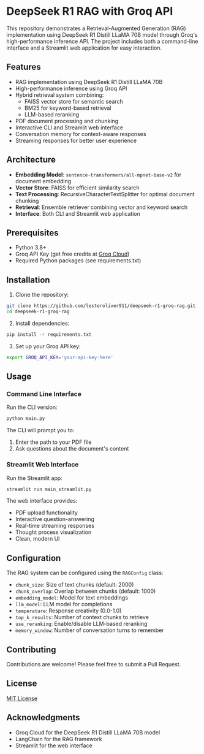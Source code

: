 # DeepSeek R1 RAG with Groq API

This repository demonstrates a Retrieval-Augmented Generation (RAG) implementation using DeepSeek R1 Distill LLaMA 70B model through Groq's high-performance inference API. The project includes both a command-line interface and a Streamlit web application for easy interaction.

## Features

- RAG implementation using DeepSeek R1 Distill LLaMA 70B
- High-performance inference using Groq API
- Hybrid retrieval system combining:
  - FAISS vector store for semantic search
  - BM25 for keyword-based retrieval
  - LLM-based reranking
- PDF document processing and chunking
- Interactive CLI and Streamlit web interface
- Conversation memory for context-aware responses
- Streaming responses for better user experience

## Architecture

- **Embedding Model**: `sentence-transformers/all-mpnet-base-v2` for document embedding
- **Vector Store**: FAISS for efficient similarity search
- **Text Processing**: RecursiveCharacterTextSplitter for optimal document chunking
- **Retrieval**: Ensemble retriever combining vector and keyword search
- **Interface**: Both CLI and Streamlit web application

## Prerequisites

- Python 3.8+
- Groq API Key (get free credits at [Groq Cloud](https://groq.com/))
- Required Python packages (see requirements.txt)

## Installation

1. Clone the repository:
```bash
git clone https://github.com/lesteroliver911/deepseek-r1-groq-rag.git
cd deepseek-r1-groq-rag
```

2. Install dependencies:
```bash
pip install -r requirements.txt
```

3. Set up your Groq API key:
```bash
export GROQ_API_KEY='your-api-key-here'
```

## Usage

### Command Line Interface

Run the CLI version:
```bash
python main.py
```

The CLI will prompt you to:
1. Enter the path to your PDF file
2. Ask questions about the document's content

### Streamlit Web Interface

Run the Streamlit app:
```bash
streamlit run main_streamlit.py
```

The web interface provides:
- PDF upload functionality
- Interactive question-answering
- Real-time streaming responses
- Thought process visualization
- Clean, modern UI

## Configuration

The RAG system can be configured using the `RAGConfig` class:

- `chunk_size`: Size of text chunks (default: 2000)
- `chunk_overlap`: Overlap between chunks (default: 1000)
- `embedding_model`: Model for text embeddings
- `llm_model`: LLM model for completions
- `temperature`: Response creativity (0.0-1.0)
- `top_k_results`: Number of context chunks to retrieve
- `use_reranking`: Enable/disable LLM-based reranking
- `memory_window`: Number of conversation turns to remember

## Contributing

Contributions are welcome! Please feel free to submit a Pull Request.

## License

[MIT License](LICENSE)

## Acknowledgments

- Groq Cloud for the DeepSeek R1 Distill LLaMA 70B model
- LangChain for the RAG framework
- Streamlit for the web interface
